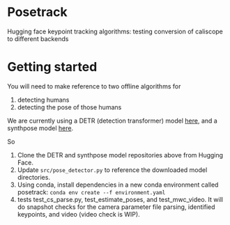 # Posetrack
Hugging face keypoint tracking algorithms: testing conversion of caliscope to different backends

# Getting started
You will need to make reference to two offline algorithms for 
1. detecting humans
2. detecting the pose of those humans

We are currently using a DETR (detection transformer) model [here](https://huggingface.co/PekingU/rtdetr_r50vd_coco_o365), and a synthpose model [here](https://huggingface.co/stanfordmimi/synthpose-vitpose-base-hf). 

So 
1. Clone the DETR and synthpose model repositories above from Hugging Face.
2. Update `src/pose_detector.py` to reference the downloaded model directories.
3. Using conda, install dependencies in a new conda environment called posetrack: ```conda env create --f environment.yaml```
4. tests test_cs_parse.py, test_estimate_poses, and test_mwc_video. It will do snapshot checks for the camera parameter file parsing, identified keypoints, and video (video check is WIP).

